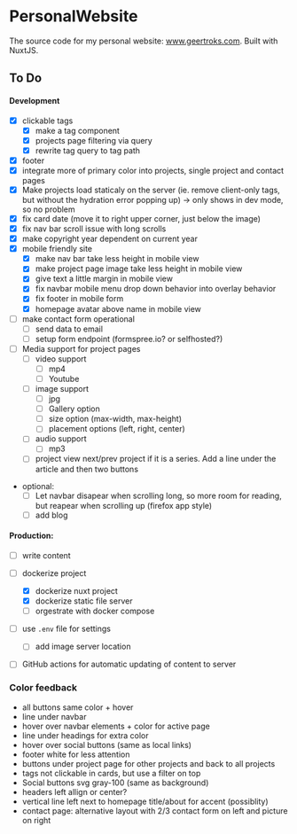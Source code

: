 # PersonalWebsite
The source code for my personal website: www.geertroks.com. Built with NuxtJS.

## To Do
#### Development
  - [x] clickable tags
    - [x] make a tag component
    - [x] projects page filtering via query
    - [x] rewrite tag query to tag path
  - [x] footer
  - [x] integrate more of primary color into projects, single project and contact pages
  - [x] Make projects load staticaly on the server (ie. remove client-only tags, but without the hydration error popping up) -> only shows in dev mode, so no problem
  - [x] fix card date (move it to right upper corner, just below the image)
  - [x] fix nav bar scroll issue with long scrolls 
  - [x] make copyright year dependent on current year
  - [x] mobile friendly site
    - [x] make nav bar take less height in mobile view
    - [x] make project page image take less height in mobile view
    - [x] give text a little margin in mobile view
    - [x] fix navbar mobile menu drop down behavior into overlay behavior
    - [x] fix footer in mobile form
    - [x] homepage avatar above name in mobile view
  - [ ] make contact form operational
    - [ ] send data to email
    - [ ] setup form endpoint (formspree.io? or selfhosted?)
  - [ ] Media support for project pages
    - [ ] video support
      - [ ] mp4
      - [ ] Youtube
    - [ ] image support
      - [ ] jpg
      - [ ] Gallery option
      - [ ] size option (max-width, max-height)
      - [ ] placement options (left, right, center)
    - [ ] audio support
      - [ ] mp3
    - [ ] project view next/prev project if it is a series. Add a line under the article and then two buttons

  - optional:
    - [ ] Let navbar disapear when scrolling long, so more room for reading, but reapear when scrolling up (firefox app style)
    - [ ] add blog

#### Production:
  - [ ] write content
  - [ ] dockerize project
    - [x] dockerize nuxt project
    - [x] dockerize static file server
    - [ ] orgestrate with docker compose
  - [ ] use `.env` file for settings
    - [ ] add image server location
  - [ ] GitHub actions for automatic updating of content to server


### Color feedback
  - all buttons same color + hover
  - line under navbar
  - hover over navbar elements + color for active page
  - line under headings for extra color
  - hover over social buttons (same as local links)
  - footer white for less attention
  - buttons under project page for other projects and back to all projects
  - tags not clickable in cards, but use a filter on top
  - Social buttons svg gray-100 (same as background)
  - headers left allign or center?
  - vertical line left next to homepage title/about for accent  (possiblity)
  - contact page: alternative layout with 2/3 contact form on left and picture on right
